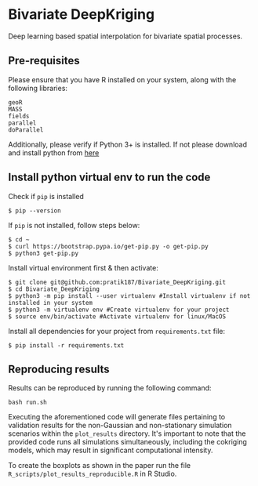 # Bivariate DeepKriging
Deep learning based spatial interpolation for bivariate spatial processes.

## Pre-requisites

Please ensure that you have R installed on your system, along with the following libraries:
```
geoR
MASS
fields
parallel
doParallel
```
Additionally, please verify if Python 3+ is installed. If not please download and install python from [here](https://www.python.org/downloads/)

## Install python virtual env to run the code

Check if `pip` is installed

`$ pip --version`

If `pip` is not installed, follow steps below:

```
$ cd ~
$ curl https://bootstrap.pypa.io/get-pip.py -o get-pip.py
$ python3 get-pip.py
```

Install virtual environment first & then activate:

```
$ git clone git@github.com:pratik187/Bivariate_DeepKriging.git
$ cd Bivariate_DeepKriging
$ python3 -m pip install --user virtualenv #Install virtualenv if not installed in your system
$ python3 -m virtualenv env #Create virtualenv for your project
$ source env/bin/activate #Activate virtualenv for linux/MacOS
```

Install all dependencies for your project from `requirements.txt` file:

```
$ pip install -r requirements.txt
```

## Reproducing results

Results can be reproduced by running the following command:
```
bash run.sh
```
Executing the aforementioned code will generate files pertaining to validation results for the non-Gaussian and non-stationary simulation scenarios within the `plot_results` directory. It's important to note that the provided code runs all simulations simultaneously, including the cokriging models, which may result in significant computational intensity. 

To create the boxplots as shown in the paper run the file `R_scripts/plot_results_reproducible.R` in R Studio.
